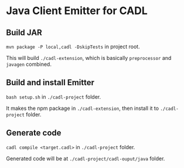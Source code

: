 # Java Client Emitter for CADL

## Build JAR

`mvn package -P local,cadl -DskipTests` in project root.

This will build `./cadl-extension`, which is basically `preprocessor` and `javagen` combined.

## Build and install Emitter

`bash setup.sh` in `./cadl-project` folder.

It makes the npm package in `./cadl-extension`, then install it to `./cadl-project` folder.

## Generate code

`cadl compile <target.cadl>` in `./cadl-project` folder.

Generated code will be at `./cadl-project/cadl-ouput/java` folder.
